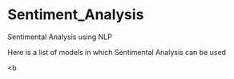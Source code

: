 # Sentiment_Analysis
Sentimental Analysis using NLP

Here is a list of models in which Sentimental Analysis can be used 


<b
